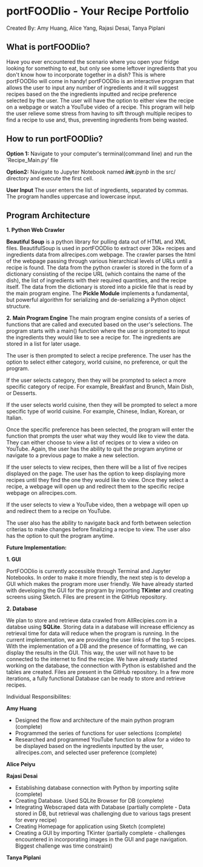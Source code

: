 # portFOODlio - Your Recipe Portfolio

Created By: Amy Huang, Alice Yang, Rajasi Desai, Tanya Piplani

## What is portFOODlio?
Have you ever encountered the scenario where you open your fridge looking for something to eat, but only see some leftover ingredients that you don't know how to incorporate together in a dish? This is where portFOODlio will come in handy! portFOODlio is an interactive program that allows the user to input any number of ingredients and it will suggest recipes based on the the ingredients inputted and recipe preference selected by the user. The user will have the option to either view the recipe on a webpage or watch a YouTube video of a recipe. This program will help the user relieve some stress from having to sift through multiple recipes to find a recipe to use and, thus, preventing ingredients from being wasted. 

## How to run portFOODlio?
**Option 1:** Navigate to your computer's terminal(command line) and run the 'Recipe_Main.py' file

**Option2:** Navigate to Jupyter Notebook named *__init__.ipynb* in the src/ directory and execute the first cell.

**User Input**
The user enters the list of ingredients, separated by commas. The program handles uppercase and lowercase input.

## Program Architecture
**1. Python Web Crawler**

**Beautiful Soup** is a python library for pulling data out of HTML and XML files. BeautifulSoup is used in portFOODlio to extract over 30k+ recipes and ingredients data from allrecipes.com webpage. The crawler parses the html of the webpage passing through various hierarchical levels of URLs until a recipe is found. The data from the python crawler is stored in the form of a dictionary consisting of the recipe URL (which contains the name of the dish), the list of ingredients with their required quantities, and the recipe itself. The data from the dictionary is stored into a pickle file that is read by the main program engine. The **Pickle Module** implements a fundamental, but powerful algorithm for serializing and de-serializing a Python object structure. 

**2. Main Program Engine**
The main program engine consists of a series of functions that are called and executed based on the user's selections. The program starts with a main() function where the user is prompted to input the ingredients they would like to see a recipe for. The ingredients are stored in a list for later usage.

The user is then prompted to select a recipe preference. The user has the option to select either category, world cuisine, no preference, or quit the program.

If the user selects category, then they will be prompted to select a more specific category of recipe. For example, Breakfast and Brunch, Main Dish, or Desserts. 

If the user selects world cuisine, then they will be prompted to select a more specific type of world cuisine. For example, Chinese, Indian, Korean, or Italian.

Once the specific preference has been selected, the program will enter the function that prompts the user what way they would like to view the data. They can either choose to view a list of recipes or to view a video on YouTube. Again, the user has the ability to quit the program anytime or navigate to a previous page to make a new selection.

If the user selects to view recipes, then there will be a list of five recipes displayed on the page. The user has the option to keep displaying more recipes until they find the one they would like to view. Once they select a recipe, a webpage will open up and redirect them to the specific recipe webpage on allrecipes.com. 

If the user selects to view a YouTube video, then a webpage will open up and redirect them to a recipe on YouTube.

The user also has the ability to navigate back and forth between selection criterias to make changes before finalizing a recipe to view. The user also has the option to quit the program anytime.


**Future Implementation:**

**1. GUI**

PortFOODlio is currently accessible through Terminal and Jupyter Notebooks. In order to make it more friendly, the next step is to develop a GUI which makes the program more user friendly. We have already started with developing the GUI for the program by importing **TKinter** and creating screens using Sketch. Files are present in the GitHub repository.

**2. Database**

We plan to store and retrieve data crawled from AllRecipies.com in a databse using **SQLite**. Storing data in a database will increase efficiency as retrieval time for data will reduce when the program is running. In the current implementation, we are providing the user links of the top 5 recipes. With the implementation of a DB and the presence of formatting, we can display the results in the GUI. This way, the user will not have to be connected to the internet to find the recipe. We have already started working on the database, the connection with Python is established and the tables are created. Files are present in the GitHub repository. In a few more iterations, a fully functional Database can be ready to store and retrieve recipes.


Individual Responsibilites:

**Amy Huang**
- Designed the flow and architecture of the main python program (complete)
- Programmed the series of functions for user selections (complete)
- Researched and programmed YouTube function to allow for a video to be displayed based on the ingredients inputted by the user, allrecipes.com, and selected user preference (complete)

**Alice Peiyu**


**Rajasi Desai**
- Establishing database connection with Python by importing sqlite (complete)
- Creating Database. Used SQLite Browser for DB (complete)
- Integrating Webscraped data with Database (partially complete - Data stored in DB, but retrieval was challenging due to various tags present for every recipe)
- Creating Homepage for application using Sketch (complete)
- Creating a GUI by importing TKinter (partially complete - challenges encountered in incorporating images in the GUI and page navigation. Biggest challenge was time constraint)

**Tanya Piplani**




